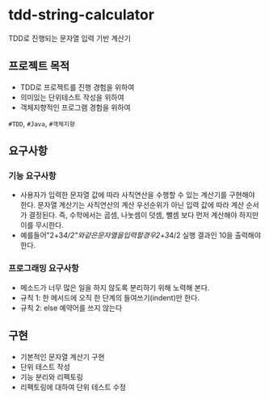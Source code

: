 # tdd-string-calculator
TDD로 진행되는 문자열 입력 기반 계산기
## 프로젝트 목적
- TDD로 프로젝트를 진행 경험을 위하여
- 의미있는 단위테스트 작성을 위하여
- 객체지향적인 프로그램 경험을 위하여

`#TDD`, `#Java`, `#객체지향`

## 요구사항
### 기능 요구사항
- 사용자가 입력한 문자열 값에 따라 사칙연산을 수행할 수 있는 계산기를 구현해야 한다.
문자열 계산기는 사칙연산의 계산 우선순위가 아닌 입력 값에 따라 계산 순서가 결정된다. 즉, 수학에서는 곱셈, 나눗셈이 덧셈, 뺄셈 보다 먼저 계산해야 하지만 이를 무시한다.
- 예를들어"2+3*4/2"와같은문자열을입력할경우2+3*4/2 실행 결과인 10을 출력해야 한다.

### 프로그래밍 요구사항
- 메소드가 너무 많은 일을 하지 않도록 분리하기 위해 노력해 본다. 
- 규칙 1: 한 메서드에 오직 한 단계의 들여쓰기(indent)만 한다. 
- 규칙 2: else 예약어를 쓰지 않는다

## 구현
- 기본적인 문자열 계산기 구현
- 단위 테스트 작성
- 기능 분리와 리펙토링
- 리펙토링에 대하여 단위 테스트 수정
